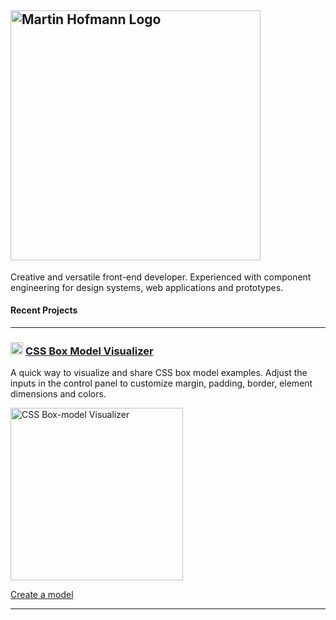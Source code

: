 ##  <img width="400" alt="Martin Hofmann Logo" src="https://user-images.githubusercontent.com/3717760/87826137-31095480-c82d-11ea-8d60-d70c75561c50.png">

Creative and versatile front-end developer. Experienced with component engineering for design systems, web applications and prototypes.

#### Recent Projects

---

<h3>
  <img width="20" alt="CSS Box Model Visualizer" src="https://user-images.githubusercontent.com/3717760/63388648-033a3800-c35e-11e9-86b8-9febb99d1655.png"> <a href="https://box-model-visualizer.netlify.com/model">CSS Box Model Visualizer</a>
</h3>

A quick way to visualize and share CSS box model examples. Adjust the inputs in the control panel to customize margin, padding, border, element dimensions and colors.

<a href="https://box-model-visualizer.netlify.com/model">
  <img width="276" alt="CSS Box-model Visualizer" src="https://user-images.githubusercontent.com/3717760/63387735-15ff3d80-c35b-11e9-993c-2b23d4d6cbcf.png">
</a>

[Create a model](https://box-model-visualizer.netlify.com/model)

---

<!--
**Martskin/martskin** is a ✨ _special_ ✨ repository because its `README.md` (this file) appears on your GitHub profile.

Here are some ideas to get you started:

- 🔭 I’m currently working on ...
- 🌱 I’m currently learning ...
- 👯 I’m looking to collaborate on ...
- 🤔 I’m looking for help with ...
- 💬 Ask me about ...
- 📫 How to reach me: ...
- 😄 Pronouns: ...
- ⚡ Fun fact: ...
-->
